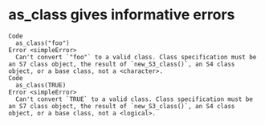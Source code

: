 # as_class gives informative errors

    Code
      as_class("foo")
    Error <simpleError>
      Can't convert `"foo"` to a valid class. Class specification must be an S7 class object, the result of `new_S3_class()`, an S4 class object, or a base class, not a <character>.
    Code
      as_class(TRUE)
    Error <simpleError>
      Can't convert `TRUE` to a valid class. Class specification must be an S7 class object, the result of `new_S3_class()`, an S4 class object, or a base class, not a <logical>.

